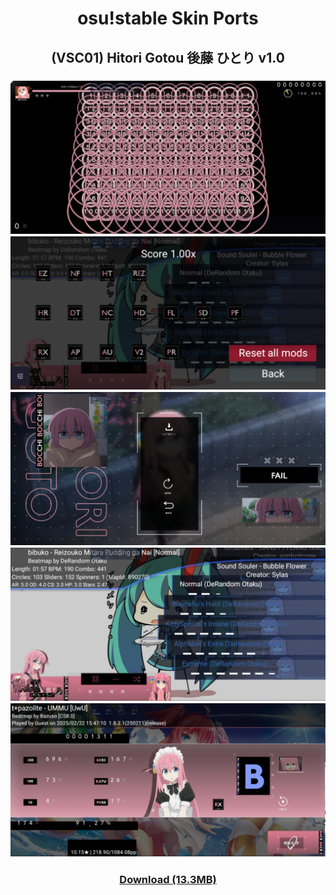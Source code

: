 <h1 align=center>osu!stable Skin Ports</h1>

<h2 align=center>(VSC01) Hitori Gotou 後藤 ひとり v1.0</h2>
<h3 align=center>
  <img src="./gameplay.jpg">
  <img src="./mods.jpg">
  <img src="./pause.jpg">
  <img src="./song-select.jpg">
  <img src="./ranking.jpg">

</h3>
<h3 align=center><a href="https://drive.google.com/file/d/19D1-H1VSCro6Lv-m3QzeN2MJ7E-yLlGy/view?usp=drivesdk">Download (13.3MB)</h3>
